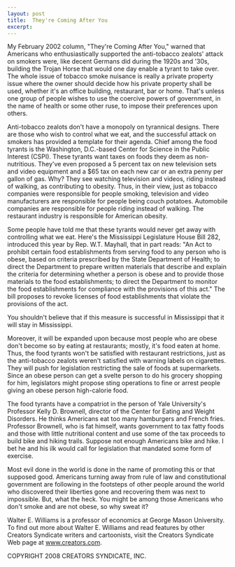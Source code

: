 ```yaml
---
layout: post
title:  They're Coming After You
excerpt:
---
```


My February 2002 column, "They're Coming After You," warned that Americans who enthusiastically supported the anti-tobacco zealots' attack on smokers were, like decent Germans did during the 1920s and '30s, building the Trojan Horse that would one day enable a tyrant to take over. The whole issue of tobacco smoke nuisance is really a private property issue where the owner should decide how his private property shall be used, whether it's an office building, restaurant, bar or home. That's unless one group of people wishes to use the coercive powers of government, in the name of health or some other ruse, to impose their preferences upon others.

Anti-tobacco zealots don't have a monopoly on tyrannical designs. There are those who wish to control what we eat, and the successful attack on smokers has provided a template for their agenda. Chief among the food tyrants is the Washington, D.C.-based Center for Science in the Public Interest (CSPI). These tyrants want taxes on foods they deem as non-nutritious. They've even proposed a 5 percent tax on new television sets and video equipment and a $65 tax on each new car or an extra penny per gallon of gas. Why? They see watching television and videos, riding instead of walking, as contributing to obesity. Thus, in their view, just as tobacco companies were responsible for people smoking, television and video manufacturers are responsible for people being couch potatoes. Automobile companies are responsible for people riding instead of walking. The restaurant industry is responsible for American obesity.

Some people have told me that these tyrants would never get away with controlling what we eat. Here's the Mississippi Legislature House Bill 282, introduced this year by Rep. W.T. Mayhall, that in part reads: "An Act to prohibit certain food establishments from serving food to any person who is obese, based on criteria prescribed by the State Department of Health; to direct the Department to prepare written materials that describe and explain the criteria for determining whether a person is obese and to provide those materials to the food establishments; to direct the Department to monitor the food establishments for compliance with the provisions of this act." The bill proposes to revoke licenses of food establishments that violate the provisions of the act.

You shouldn't believe that if this measure is successful in Mississippi that it will stay in Mississippi.

 Moreover, it will be expanded upon because most people who are obese don't become so by eating at restaurants; mostly, it's food eaten at home. Thus, the food tyrants won't be satisfied with restaurant restrictions, just as the anti-tobacco zealots weren't satisfied with warning labels on cigarettes. They will push for legislation restricting the sale of foods at supermarkets. Since an obese person can get a svelte person to do his grocery shopping for him, legislators might propose sting operations to fine or arrest people giving an obese person high-calorie food.

The food tyrants have a compatriot in the person of Yale University's Professor Kelly D. Brownell, director of the Center for Eating and Weight Disorders. He thinks Americans eat too many hamburgers and French fries. Professor Brownell, who is fat himself, wants government to tax fatty foods and those with little nutritional content and use some of the tax proceeds to build bike and hiking trails. Suppose not enough Americans bike and hike. I bet he and his ilk would call for legislation that mandated some form of exercise.

Most evil done in the world is done in the name of promoting this or that supposed good. Americans turning away from rule of law and constitutional government are following in the footsteps of other people around the world who discovered their liberties gone and recovering them was next to impossible. But, what the heck. You might be among those Americans who don't smoke and are not obese, so why sweat it?

Walter E. Williams is a professor of economics at George Mason University. To find out more about Walter E. Williams and read features by other Creators Syndicate writers and cartoonists, visit the Creators Syndicate Web page at www.creators.com.

COPYRIGHT 2008 CREATORS SYNDICATE, INC.
